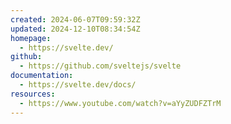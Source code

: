 ```yaml
---
created: 2024-06-07T09:59:32Z
updated: 2024-12-10T08:34:54Z
homepage:
  - https://svelte.dev/
github:
  - https://github.com/sveltejs/svelte
documentation:
  - https://svelte.dev/docs/
resources:
  - https://www.youtube.com/watch?v=aYyZUDFZTrM
---
```

